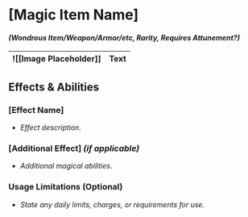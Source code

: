 # [Magic Item Name]  
#### *(Wondrous Item/Weapon/Armor/etc, Rarity, Requires Attunement?)*  

| ![[Image Placeholder]] | Text |
| ---------------------- | ---- |

## **Effects & Abilities**  

### **[Effect Name]**  
- *Effect description.*  

### **[Additional Effect]** *(if applicable)*  
- *Additional magical abilities.*  

### **Usage Limitations** (Optional)
- *State any daily limits, charges, or requirements for use.*  

